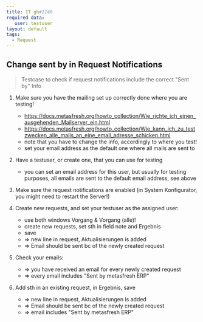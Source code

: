 ```yaml
---
title: IT gh#1146
required data:
   user: testuser   
layout: default
tags:
  - Request
---
```

## Change sent by in Request Notifications

> Testcase to check if request notifications include the correct "Sent by" Info


1. Make sure you have the mailing set up correctly done where you are testing! 
	* https://docs.metasfresh.org/howto_collection/Wie_richte_ich_einen_ausgehenden_Mailserver_ein.html 
	* https://docs.metasfresh.org/howto_collection/Wie_kann_ich_zu_testzwecken_alle_mails_an_eine_email_adresse_schicken.html
	* note that you have to change the info, accordingly to where you test!
	* set your email address as the default one where all mails are sent to
	
1. Have a testuser, or create one, that you can use for testing
	* you can set an email address for this user, but usually for testing purposes, all emails are sent to the default email address, see above

1. Make sure the request notifications are enabled (in System Konfigurator, you might need to restart the Server!)

1. Create new requests, and set your testuser as the assigned user:
	* use both windows Vorgang & Vorgang (alle)!
	* create new requests, set sth in field note and Ergebnis
	* save
	* => new line in request, Aktualisierungen is added
	* => Email should be sent bc of the newly created request
	
1. Check your emails:
	* => you have received an email for every newly created request
	* => every email includes "Sent by metasfresh ERP"
	
1. Add sth in an existing request, in Ergebnis, save
	* => new line in request, Aktualisierungen is added
	* => Email should be sent bc of the newly created request
	* => email includes "Sent by metasfresh ERP"
